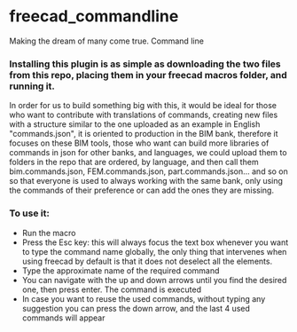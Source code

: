 # freecad_commandline
Making the dream of many come true. Command line


### Installing this plugin is as simple as downloading the two files from this repo, placing them in your freecad macros folder, and running it.

In order for us to build something big with this, it would be ideal for those who want to contribute with translations of commands, creating new files with a structure similar to the one uploaded as an example in English "commands.json", it is oriented to production in the BIM bank, therefore it focuses on these BIM tools, those who want can build more libraries of commands in json for other banks, and languages, we could upload them to folders in the repo that are ordered, by language, and then call them bim.commands.json, FEM.commands.json, part.commands.json... and so on so that everyone is used to always working with the same bank, only using the commands of their preference or can add the ones they are missing.

### To use it:
- Run the macro
- Press the Esc key: this will always focus the text box whenever you want to type the command name globally, the only thing that intervenes when using freecad by default is that it does not deselect all the elements.
- Type the approximate name of the required command
- You can navigate with the up and down arrows until you find the desired one, then press enter. The command is executed
- In case you want to reuse the used commands, without typing any suggestion you can press the down arrow, and the last 4 used commands will appear
